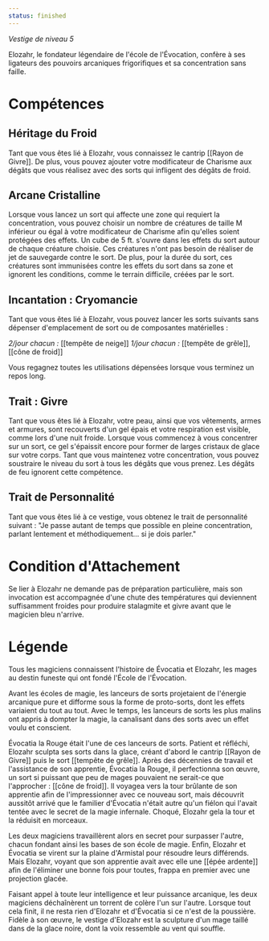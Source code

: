 ```yaml
---
status: finished
---
```

*Vestige de niveau 5*

Elozahr, le fondateur légendaire de l'école de l'Évocation, confère à ses ligateurs des pouvoirs arcaniques frigorifiques et sa concentration sans faille.

# Compétences

## Héritage du Froid
Tant que vous êtes lié à Elozahr, vous connaissez le cantrip [[Rayon de Givre]]. De plus, vous pouvez ajouter votre modificateur de Charisme aux dégâts que vous réalisez avec des sorts qui infligent des dégâts de froid.

## Arcane Cristalline
Lorsque vous lancez un sort qui affecte une zone qui requiert la concentration, vous pouvez choisir un nombre de créatures de taille M inférieur ou égal à votre modificateur de Charisme afin qu'elles soient protégées des effets. Un cube de 5 ft. s'ouvre dans les effets du sort autour de chaque créature choisie. Ces créatures n'ont pas besoin de réaliser de jet de sauvegarde contre le sort. De plus, pour la durée du sort, ces créatures sont immunisées contre les effets du sort dans sa zone et ignorent les conditions, comme le terrain difficile, créées par le sort.

## Incantation : Cryomancie
Tant que vous êtes lié à Elozahr, vous pouvez lancer les sorts suivants sans dépenser d'emplacement de sort ou de composantes matérielles :

*2/jour chacun :* [[tempête de neige]]
*1/jour chacun :* [[tempête de grêle]], [[cône de froid]]

Vous regagnez toutes les utilisations dépensées lorsque vous terminez un repos long.

## Trait : Givre
Tant que vous êtes lié à Elozahr, votre peau, ainsi que vos vêtements, armes et armures, sont recouverts d'un gel épais et votre respiration est visible, comme lors d'une nuit froide. Lorsque vous commencez à vous concentrer sur un sort, ce gel s'épaissit encore pour former de larges cristaux de glace sur votre corps. Tant que vous maintenez votre concentration, vous pouvez soustraire le niveau du sort à tous les dégâts que vous prenez. Les dégâts de feu ignorent cette compétence.

## Trait de Personnalité
Tant que vous êtes lié à ce vestige, vous obtenez le trait de personnalité suivant : "Je passe autant de temps que possible en pleine concentration, parlant lentement et méthodiquement… si je dois parler."

# Condition d'Attachement
Se lier à Elozahr ne demande pas de préparation particulière, mais son invocation est accompagnée d'une chute des températures qui deviennent suffisamment froides pour produire stalagmite et givre avant que le magicien bleu n'arrive.

# Légende
Tous les magiciens connaissent l'histoire de Évocatia et Elozahr, les mages au destin funeste qui ont fondé l'École de l'Évocation.

Avant les écoles de magie, les lanceurs de sorts projetaient de l'énergie arcanique pure et difforme sous la forme de proto-sorts, dont les effets variaient du tout au tout. Avec le temps, les lanceurs de sorts les plus malins ont appris à dompter la magie, la canalisant dans des sorts avec un effet voulu et conscient.

Évocatia la Rouge était l'une de ces lanceurs de sorts. Patient et réfléchi, Elozahr sculpta ses sorts dans la glace, créant d'abord le cantrip [[Rayon de Givre]] puis le sort [[tempête de grêle]]. Après des décennies de travail et l'assistance de son apprentie, Évocatia la Rouge, il perfectionna son œuvre, un sort si puissant que peu de mages pouvaient ne serait-ce que l'approcher : [[cône de froid]]. Il voyagea vers la tour brûlante de son apprentie afin de l'impressionner avec ce nouveau sort, mais découvrit aussitôt arrivé que le familier d'Évocatia n'était autre qu'un fiélon qui l'avait tentée avec le secret de la magie infernale. Choqué, Elozahr gela la tour et la réduisit en morceaux.

Les deux magiciens travaillèrent alors en secret pour surpasser l'autre, chacun fondant ainsi les bases de son école de magie. Enfin, Elozahr et Évocatia se virent sur la plaine d'Armistal pour résoudre leurs différends. Mais Elozahr, voyant que son apprentie avait avec elle une [[épée ardente]] afin de l'éliminer une bonne fois pour toutes, frappa en premier avec une projection glacée.

Faisant appel à toute leur intelligence et leur puissance arcanique, les deux magiciens déchaînèrent un torrent de colère l'un sur l'autre. Lorsque tout cela finit, il ne resta rien d'Elozahr et d'Évocatia si ce n'est de la poussière. Fidèle à son œuvre, le vestige d'Elozahr est la sculpture d'un mage taillé dans de la glace noire, dont la voix ressemble au vent qui souffle.

